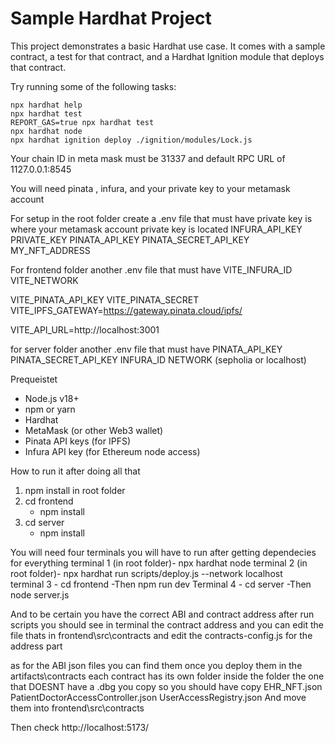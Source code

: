 # Sample Hardhat Project

This project demonstrates a basic Hardhat use case. It comes with a sample contract, a test for that contract, and a Hardhat Ignition module that deploys that contract.

Try running some of the following tasks:

```shell
npx hardhat help
npx hardhat test
REPORT_GAS=true npx hardhat test
npx hardhat node
npx hardhat ignition deploy ./ignition/modules/Lock.js
```

Your chain ID in meta mask must be 31337 and default RPC URL of
1127.0.0.1:8545




You will need pinata , infura, and your private key to your metamask account

For setup in the root folder create a .env file that must have
private key is where your metamask account private key is located
INFURA_API_KEY
PRIVATE_KEY
PINATA_API_KEY
PINATA_SECRET_API_KEY
MY_NFT_ADDRESS

For frontend folder another .env file that must have 
VITE_INFURA_ID
VITE_NETWORK

VITE_PINATA_API_KEY
VITE_PINATA_SECRET
VITE_IPFS_GATEWAY=https://gateway.pinata.cloud/ipfs/ 

VITE_API_URL=http://localhost:3001

for server folder another .env file that must have
PINATA_API_KEY
PINATA_SECRET_API_KEY
INFURA_ID
NETWORK (sepholia or localhost)


Prequeistet 
- Node.js v18+
- npm or yarn
- Hardhat
- MetaMask (or other Web3 wallet)
- Pinata API keys (for IPFS)
- Infura API key (for Ethereum node access)

How to run it after doing all that
1. npm install in root folder
2. cd frontend 
    - npm install
3. cd server
    - npm install


You will need four terminals you will have to run after getting dependecies for everything
terminal 1 (in root folder)- npx hardhat node 
terminal 2 (in root folder)- npx hardhat run scripts/deploy.js --network localhost  
terminal 3 - cd frontend 
            -Then npm run dev
Terminal 4 - cd server
            -Then node server.js

And to be certain you have the correct ABI and contract address after run scripts you should see in terminal the contract address and you can edit the 
file thats in frontend\src\contracts and edit the contracts-config.js for the address part 

as for the ABI json files you can find them once you deploy them in the artifacts\contracts
each contract has its own folder inside the folder the one that DOESNT have a .dbg you copy so you should have copy 
EHR_NFT.json
PatientDoctorAccessController.json
UserAccessRegistry.json
And move them into frontend\src\contracts

Then check http://localhost:5173/